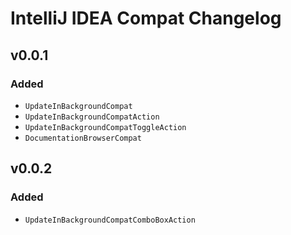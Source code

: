 # IntelliJ IDEA Compat Changelog

## v0.0.1

### Added

- `UpdateInBackgroundCompat`
- `UpdateInBackgroundCompatAction`
- `UpdateInBackgroundCompatToggleAction`
- `DocumentationBrowserCompat`


## v0.0.2

### Added

- `UpdateInBackgroundCompatComboBoxAction`